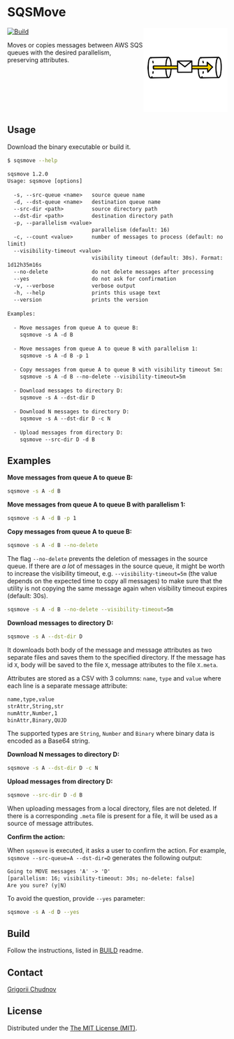 # SQSMove

<img src="res/img/logo192.png" width="192px" height="192px" align="right" />

[![Build](https://github.com/gchudnov/sqsmove/actions/workflows/ci.yml/badge.svg)](https://github.com/gchudnov/sqsmove/actions/workflows/ci.yml)

Moves or copies messages between AWS SQS queues with the desired parallelism, preserving attributes.

<br clear="right" /><!-- Turn off the wrapping for the logo image. -->

## Usage

Download the binary executable or build it.

```bash
$ sqsmove --help
```

```text
sqsmove 1.2.0
Usage: sqsmove [options]

  -s, --src-queue <name>   source queue name
  -d, --dst-queue <name>   destination queue name
  --src-dir <path>         source directory path
  --dst-dir <path>         destination directory path
  -p, --parallelism <value>
                           parallelism (default: 16)
  -c, --count <value>      number of messages to process (default: no limit)
  --visibility-timeout <value>
                           visibility timeout (default: 30s). Format: 1d12h35m16s
  --no-delete              do not delete messages after processing
  --yes                    do not ask for confirmation
  -v, --verbose            verbose output
  -h, --help               prints this usage text
  --version                prints the version

Examples:

  - Move messages from queue A to queue B:
    sqsmove -s A -d B

  - Move messages from queue A to queue B with parallelism 1:
    sqsmove -s A -d B -p 1

  - Copy messages from queue A to queue B with visibility timeout 5m:
    sqsmove -s A -d B --no-delete --visibility-timeout=5m

  - Download messages to directory D:
    sqsmove -s A --dst-dir D

  - Download N messages to directory D:
    sqsmove -s A --dst-dir D -c N

  - Upload messages from directory D:
    sqsmove --src-dir D -d B
```

## Examples

**Move messages from queue A to queue B:**

```bash
sqsmove -s A -d B
```

**Move messages from queue A to queue B with parallelism 1:**

```bash
sqsmove -s A -d B -p 1
```

**Copy messages from queue A to queue B:**

```bash
sqsmove -s A -d B --no-delete
```

The flag `--no-delete` prevents the deletion of messages in the source queue. If there are *a lot* of messages in the source queue, it might be worth to increase the visibility timeout, e.g. `--visibility-timeout=5m` (the value depends on the expected time to copy all messages) to make sure that the utility is not copying the same message again when visibility timeout expires (default: 30s).

```bash
sqsmove -s A -d B --no-delete --visibility-timeout=5m
```

**Download messages to directory D:**

```bash
sqsmove -s A --dst-dir D
```

It downloads both body of the message and message attributes as two separate files and saves them to the specified directory.
If the message has id `X`, body will be saved to the file `X`, message attributes to the file `X.meta`.

Attributes are stored as a CSV with 3 columns: `name`, `type` and `value` where each line is a separate message attribute:

```text
name,type,value
strAttr,String,str
numAttr,Number,1
binAttr,Binary,QUJD
```

The supported types are `String`, `Number` and `Binary` where binary data is encoded as a Base64 string.

**Download N messages to directory D:**

```bash
sqsmove -s A --dst-dir D -c N
```

**Upload messages from directory D:**

```bash
sqsmove --src-dir D -d B
```

When uploading messages from a local directory, files are not deleted. If there is a corresponding `.meta` file is present for a file, it will be used as a source of message attributes.

**Confirm the action:**

When `sqsmove` is executed, it asks a user to confirm the action.
For example, `sqsmove --src-queue=A --dst-dir=D` generates the following output:

```text
Going to MOVE messages 'A' -> 'D'
[parallelism: 16; visibility-timeout: 30s; no-delete: false]
Are you sure? (y|N)
```

To avoid the question, provide `--yes` parameter:

```bash
sqsmove -s A -d D --yes
```

## Build

Follow the instructions, listed in [BUILD](res/graalvm/BUILD.md) readme.

## Contact

[Grigorii Chudnov](mailto:g.chudnov@gmail.com)

## License

Distributed under the [The MIT License (MIT)](LICENSE).
